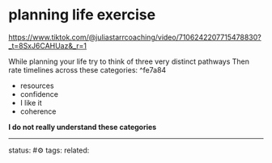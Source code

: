 # planning life exercise
https://www.tiktok.com/@juliastarrcoaching/video/7106242207715478830?_t=8SxJ6CAHUaz&_r=1

While planning your life try to think of three very distinct pathways
Then rate timelines across these categories: ^fe7a84
 - resources
 - confidence
 - I like it
 - coherence

**I do not really understand these categories**


--- 
status: #⚙️ 
tags: 
related: 